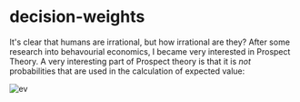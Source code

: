 decision-weights
================


It's clear that humans are irrational, but how irrational are they? After some research into behavourial economics, I became very interested in Prospect Theory. A very interesting part of Prospect theory is that it is *not* probabilities that are used in the calculation of expected value: 

![ev](http://latex.codecogs.com/gif.latex?E^{\\mathbf{Q}}[&space;Z&space;]&space;=&space;\\sum_{z}&space;q_i&space;z)

